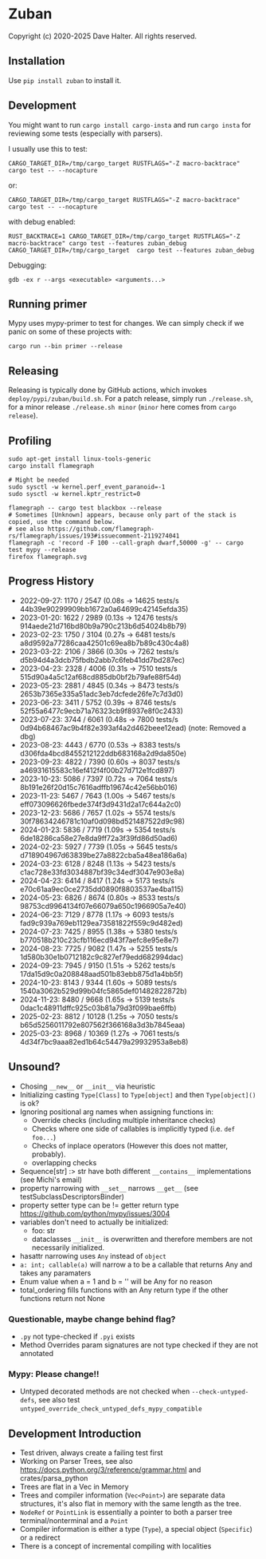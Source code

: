 # Zuban

Copyright (c) 2020-2025 Dave Halter. All rights reserved.


## Installation

Use `pip install zuban` to install it.


## Development

You might want to run `cargo install cargo-insta` and run `cargo insta` for
reviewing some tests (especially with parsers).

I usually use this to test:

    CARGO_TARGET_DIR=/tmp/cargo_target RUSTFLAGS="-Z macro-backtrace" cargo test -- --nocapture

or:

    CARGO_TARGET_DIR=/tmp/cargo_target RUSTFLAGS="-Z macro-backtrace" cargo test -- --nocapture

with debug enabled:

    RUST_BACKTRACE=1 CARGO_TARGET_DIR=/tmp/cargo_target RUSTFLAGS="-Z macro-backtrace" cargo test --features zuban_debug
    CARGO_TARGET_DIR=/tmp/cargo_target  cargo test --features zuban_debug

Debugging:

    gdb -ex r --args <executable> <arguments...>

## Running primer

Mypy uses mypy-primer to test for changes. We can simply check if we panic on
some of these projects with:

    cargo run --bin primer --release

## Releasing

Releasing is typically done by GitHub actions, which invokes `deploy/pypi/zuban/build.sh`.
For a patch release, simply run `./release.sh`, for a minor release `./release.sh minor` (`minor` here comes from `cargo release`).


## Profiling

    sudo apt-get install linux-tools-generic
    cargo install flamegraph

    # Might be needed
    sudo sysctl -w kernel.perf_event_paranoid=-1
    sudo sysctl -w kernel.kptr_restrict=0

    flamegraph -- cargo test blackbox --release
    # Sometimes [Unknown] appears, because only part of the stack is copied, use the command below.
    # see also https://github.com/flamegraph-rs/flamegraph/issues/193#issuecomment-2119274041
    flamegraph -c 'record -F 100 --call-graph dwarf,50000 -g' -- cargo test mypy --release
    firefox flamegraph.svg

## Progress History

- 2022-09-27:  1170 /  2547 (0.08s -> 14625 tests/s 44b39e90299909bb1672a0a64699c42145efda35)
- 2023-01-20:  1622 /  2989 (0.13s -> 12476 tests/s 914aede21d716bd80b9a790c213b6d54024b8b79)
- 2023-02-23:  1750 /  3104 (0.27s ->  6481 tests/s a8d9592a77286caa42501c69ea8b7b89c430c4a8)
- 2023-03-22:  2106 /  3866 (0.30s ->  7262 tests/s d5b94d4a3dcb75fbdb2abb7c6feb41dd7bd287ec)
- 2023-04-23:  2328 /  4006 (0.31s ->  7510 tests/s 515d90a4a5c12af68cd885db0bf2b79afe88f54d)
- 2023-05-23:  2881 /  4845 (0.34s ->  8473 tests/s 2653b7365e335a51adc3eb7dcfede26fe7c7d3d0)
- 2023-06-23:  3411 /  5752 (0.39s ->  8746 tests/s 52f55a6477c9ecb71a76323cb9f8937e8f0c2433)
- 2023-07-23:  3744 /  6061 (0.48s ->  7800 tests/s 0d94b68467ac9b4f82e393af4a2d462beee12ead) (note: Removed a dbg)
- 2023-08-23:  4443 /  6770 (0.53s ->  8383 tests/s d306fda4bcd8455212122ddb683168a2d9da850e)
- 2023-09-23:  4822 /  7390 (0.60s ->  8037 tests/s a46931615583c16ef412f4f00b27d712e1fcd897)
- 2023-10-23:  5086 /  7397 (0.72s ->  7064 tests/s 8b191e26f20d15c7616adffb19674c42e56bb016)
- 2023-11-23:  5467 /  7643 (1.00s ->  5467 tests/s eff073096626fbede374f3d9431d2a17c644a2c0)
- 2023-12-23:  5686 /  7657 (1.02s ->  5574 tests/s 30f78634246781c10af0d098bd521487522d9c98)
- 2024-01-23:  5836 /  7719 (1.09s ->  5354 tests/s 6de18286ca58e27e8da9ff72a3f39fd86d50ad6)
- 2024-02-23:  5927 /  7739 (1.05s ->  5645 tests/s d718904967d63839be27a8822cba5a48ea186a6a)
- 2024-03-23:  6128 /  8248 (1.13s ->  5423 tests/s c1ac728e33fd3034887bf39c34edf3047e903e8a)
- 2024-04-23:  6414 /  8417 (1.24s ->  5173 tests/s e70c61aa9ec0ce2735dd0890f8803537ae4ba115)
- 2024-05-23:  6826 /  8674 (0.80s ->  8533 tests/s 98753cd9964134f07e66079a650c1966905a7e40)
- 2024-06-23:  7129 /  8778 (1.17s ->  6093 tests/s fad9c939a769eb1129ea73581822f559c9d482ed)
- 2024-07-23:  7425 /  8955 (1.38s ->  5380 tests/s b770518b210c23cfb116ecd943f7aefc8e95e8e7)
- 2024-08-23:  7725 /  9082 (1.47s ->  5255 tests/s 1d580b30e1b0712182c9c827ef79edd682994dac)
- 2024-09-23:  7945 /  9150 (1.51s ->  5262 tests/s 17da15d9c0a208848aad501b83ebb875d1a4bb5f)
- 2024-10-23:  8143 /  9344 (1.60s ->  5089 tests/s 1540a3062b529d99b04fc5865def01482822872b)
- 2024-11-23:  8480 /  9668 (1.65s ->  5139 tests/s 0dac1c48911dffc925c03b81a79d3f099bae6ffb)
- 2025-02-23:  8812 / 10128 (1.25s ->  7050 tests/s b65d5256011792e807562f366168a3d3b7845eaa)
- 2025-03-23:  8968 / 10369 (1.27s ->  7061 tests/s 4d34f7bc9aaa82ed1b64c54479a29932953a8eb8)

## Unsound?

- Chosing `__new__` or `__init__` via heuristic
- Initializing casting `Type[Class]` to `Type[object]` and then `Type[object]()` is ok?
- Ignoring positional arg names when assigning functions in:
  - Override checks (including multiple inheritance checks)
  - Checks where one side of callables is implicitly typed (i.e. `def foo...`)
  - Checks of inplace operators (However this does not matter, probably).
  - overlapping checks
- Sequence[str] :> str have both different `__contains__` implementations (see Michi's email)
- property narrowing with `__set__` narrows `__get__` (see testSubclassDescriptorsBinder)
- property setter type can be != getter return type https://github.com/python/mypy/issues/3004
- variables don't need to actually be initialized:
  - foo: str
  - dataclasses `__init__` is overwritten and therefore members are not necessarily initialized.
- hasattr narrowing uses `Any` instead of `object`
- `a: int; callable(a)` will narrow a to be a callable that returns Any and takes any paramaters
- Enum value when a = 1 and b = '' will be Any for no reason
- total_ordering fills functions with an Any return type if the other functions return not None

### Questionable, maybe change behind flag?

- `.py` not type-checked if `.pyi` exists
- Method Overrides param signatures are not type checked if they are not annotated


### Mypy: Please change!!

- Untyped decorated methods are not checked when `--check-untyped-defs`, see also test
  `untyped_override_check_untyped_defs_mypy_compatible`

## Development Introduction

- Test driven, always create a failing test first
- Working on Parser Trees, see also https://docs.python.org/3/reference/grammar.html and crates/parsa_python
- Trees are flat in a Vec in Memory
- Trees and compiler information (`Vec<Point>`) are separate data structures,
  it's also flat in memory with the same length as the tree.
- `NodeRef` or `PointLink` is essentially a pointer to both a parser tree
  terminal/nonterminal and a `Point`
- Compiler information is either a type (`Type`), a special object (`Specific`) or a redirect
- There is a concept of incremental compiling with localities
